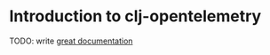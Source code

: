 # Introduction to clj-opentelemetry

TODO: write [great documentation](http://jacobian.org/writing/what-to-write/)
